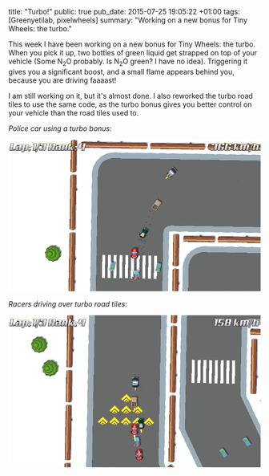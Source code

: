 title: "Turbo!"
public: true
pub_date: 2015-07-25 19:05:22 +01:00
tags: [Greenyetilab, pixelwheels]
summary: "Working on a new bonus for Tiny Wheels: the turbo."


This week I have been working on a new bonus for Tiny Wheels: the turbo. When you pick it up, two bottles of green liquid get strapped on top of your vehicle (Some N<sub>2</sub>O probably. Is N<sub>2</sub>O green? I have no idea). Triggering it gives you a significant boost, and a small flame appears behind you, because you are driving faaaast!

I am still working on it, but it's almost done. I also reworked the turbo road tiles to use the same code, as the turbo bonus gives you better control on your vehicle than the road tiles used to.

_Police car using a turbo bonus:_

![Police car using a turbo bonus](police-turbo.png)

_Racers driving over turbo road tiles:_

![Racers driving over turbo road tiles](turbo-road-tiles.png)
